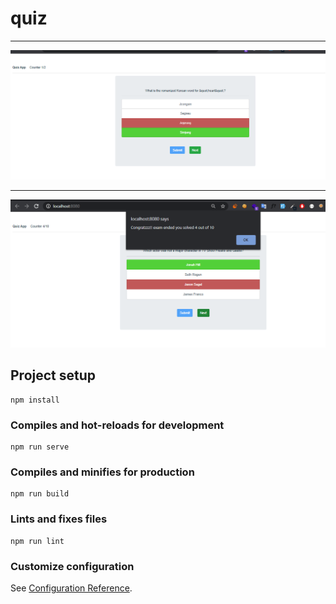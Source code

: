 # quiz


-----

[logo]: 2.png
![alt text](2.png "sample page")

---
[logo]: 1.png
![alt text](1.png "sample")

## Project setup
```
npm install
```

### Compiles and hot-reloads for development
```
npm run serve
```

### Compiles and minifies for production
```
npm run build
```

### Lints and fixes files
```
npm run lint
```

### Customize configuration
See [Configuration Reference](https://cli.vuejs.org/config/).

